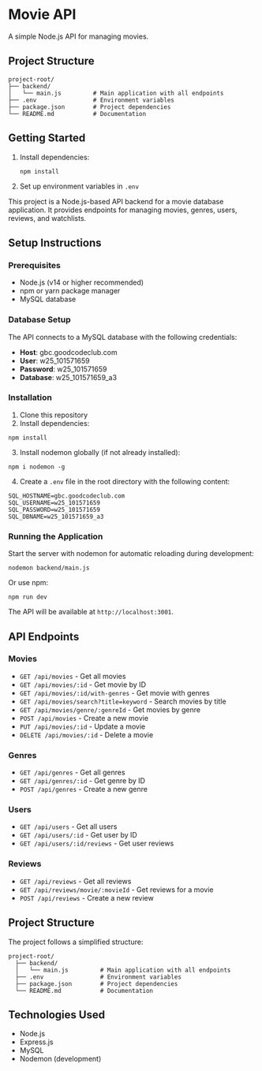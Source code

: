# Movie API

A simple Node.js API for managing movies.

## Project Structure

```
project-root/
├── backend/
│   └── main.js         # Main application with all endpoints
├── .env                # Environment variables
├── package.json        # Project dependencies
└── README.md           # Documentation
```

## Getting Started

1. Install dependencies:

   ```
   npm install
   ```

2. Set up environment variables in `.env`

This project is a Node.js-based API backend for a movie database application. It provides endpoints for managing movies, genres, users, reviews, and watchlists.

## Setup Instructions

### Prerequisites

- Node.js (v14 or higher recommended)
- npm or yarn package manager
- MySQL database

### Database Setup

The API connects to a MySQL database with the following credentials:

- **Host**: gbc.goodcodeclub.com
- **User**: w25_101571659
- **Password**: w25_101571659
- **Database**: w25_101571659_a3

### Installation

1. Clone this repository
2. Install dependencies:

```
npm install
```

3. Install nodemon globally (if not already installed):

```
npm i nodemon -g
```

4. Create a `.env` file in the root directory with the following content:

```
SQL_HOSTNAME=gbc.goodcodeclub.com
SQL_USERNAME=w25_101571659
SQL_PASSWORD=w25_101571659
SQL_DBNAME=w25_101571659_a3
```

### Running the Application

Start the server with nodemon for automatic reloading during development:

```
nodemon backend/main.js
```

Or use npm:

```
npm run dev
```

The API will be available at `http://localhost:3001`.

## API Endpoints

### Movies

- `GET /api/movies` - Get all movies
- `GET /api/movies/:id` - Get movie by ID
- `GET /api/movies/:id/with-genres` - Get movie with genres
- `GET /api/movies/search?title=keyword` - Search movies by title
- `GET /api/movies/genre/:genreId` - Get movies by genre
- `POST /api/movies` - Create a new movie
- `PUT /api/movies/:id` - Update a movie
- `DELETE /api/movies/:id` - Delete a movie

### Genres

- `GET /api/genres` - Get all genres
- `GET /api/genres/:id` - Get genre by ID
- `POST /api/genres` - Create a new genre

### Users

- `GET /api/users` - Get all users
- `GET /api/users/:id` - Get user by ID
- `GET /api/users/:id/reviews` - Get user reviews

### Reviews

- `GET /api/reviews` - Get all reviews
- `GET /api/reviews/movie/:movieId` - Get reviews for a movie
- `POST /api/reviews` - Create a new review

## Project Structure

The project follows a simplified structure:

```
project-root/
  ├── backend/
  │   └── main.js         # Main application with all endpoints
  ├── .env                # Environment variables
  ├── package.json        # Project dependencies
  └── README.md           # Documentation
```

## Technologies Used

- Node.js
- Express.js
- MySQL
- Nodemon (development)

